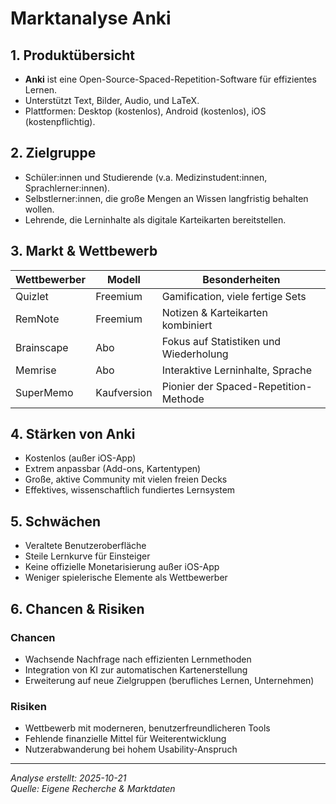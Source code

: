 # Marktanalyse Anki

## 1. Produktübersicht

- **Anki** ist eine Open-Source-Spaced-Repetition-Software für effizientes Lernen.
- Unterstützt Text, Bilder, Audio, und LaTeX.
- Plattformen: Desktop (kostenlos), Android (kostenlos), iOS (kostenpflichtig).

## 2. Zielgruppe

- Schüler:innen und Studierende (v.a. Medizinstudent:innen, Sprachlerner:innen).
- Selbstlerner:innen, die große Mengen an Wissen langfristig behalten wollen.
- Lehrende, die Lerninhalte als digitale Karteikarten bereitstellen.

## 3. Markt & Wettbewerb

| Wettbewerber     | Modell       | Besonderheiten                          |
|------------------|--------------|---------------------------------------|
| Quizlet          | Freemium     | Gamification, viele fertige Sets      |
| RemNote          | Freemium     | Notizen & Karteikarten kombiniert     |
| Brainscape       | Abo          | Fokus auf Statistiken und Wiederholung|
| Memrise          | Abo          | Interaktive Lerninhalte, Sprache      |
| SuperMemo        | Kaufversion  | Pionier der Spaced-Repetition-Methode|

## 4. Stärken von Anki

- Kostenlos (außer iOS-App)
- Extrem anpassbar (Add-ons, Kartentypen)
- Große, aktive Community mit vielen freien Decks
- Effektives, wissenschaftlich fundiertes Lernsystem

## 5. Schwächen

- Veraltete Benutzeroberfläche
- Steile Lernkurve für Einsteiger
- Keine offizielle Monetarisierung außer iOS-App
- Weniger spielerische Elemente als Wettbewerber

## 6. Chancen & Risiken

### Chancen

- Wachsende Nachfrage nach effizienten Lernmethoden
- Integration von KI zur automatischen Kartenerstellung
- Erweiterung auf neue Zielgruppen (berufliches Lernen, Unternehmen)

### Risiken

- Wettbewerb mit moderneren, benutzerfreundlicheren Tools
- Fehlende finanzielle Mittel für Weiterentwicklung
- Nutzerabwanderung bei hohem Usability-Anspruch

---

*Analyse erstellt: 2025-10-21*  
*Quelle: Eigene Recherche & Marktdaten*

